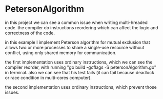 # PetersonAlgorithm
in this project we can see a common issue when writing multi-hreaded code.
the compiler do instructions reordering which can affect the logic and correctness of the code.

in this example I implement Peterson algorithm for mutual exclusion that allows two or more processes to
share a single-use resource without conflict, using only shared memory for communication.

the first implementation uses ordinary instructions, which we can see the compiler reorder, with running
"go build -gcflags -S petersonAlgorithm.go" in terminal. also we can see that his test fails (it can fail because deadlock or
race condition in multi-cores computer).   

the second implementation uses ordinary instructions, which prevent those issues.
